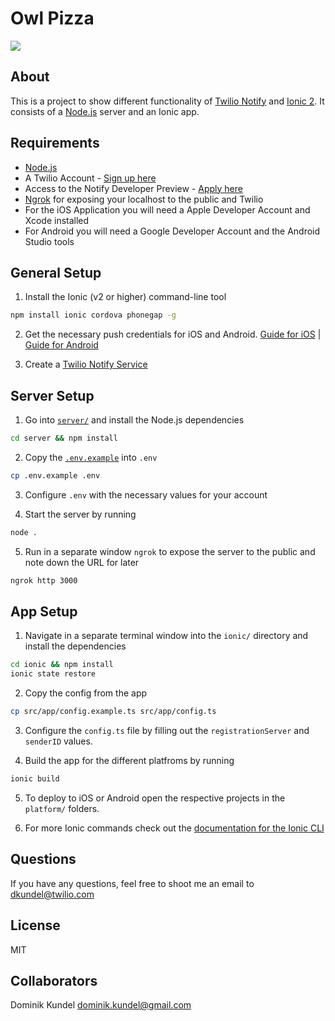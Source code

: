 # Owl Pizza

![](https://rawgithub.com/dkundel/owl-pizza/master/ionic/src/assets/pizza-logo.svg)

## About

This is a project to show different functionality of [Twilio Notify](https://www.twilio.com/notify) and [Ionic 2](http://ionicframework.com/docs/v2/). It consists of a [Node.js](https://nodejs.org) server and an Ionic app. 

## Requirements

- [Node.js](https://nodejs.org/en/)
- A Twilio Account - [Sign up here](https://www.twilio.com/try-twilio)
- Access to the Notify Developer Preview - [Apply here](https://www.twilio.com/console/notify/early-access)
- [Ngrok](https://ngrok.com) for exposing your localhost to the public and Twilio 
- For the iOS Application you will need a Apple Developer Account and Xcode installed
- For Android you will need a Google Developer Account and the Android Studio tools

## General Setup

1. Install the Ionic (v2 or higher) command-line tool
```bash
npm install ionic cordova phonegap -g
```

2. Get the necessary push credentials for iOS and Android. [Guide for iOS](https://www.twilio.com/docs/api/notifications/guides/configuring-ios-push-notifications) | [Guide for Android](https://www.twilio.com/docs/api/notifications/guides/configuring-android-push-notifications)

3. Create a [Twilio Notify Service](https://www.twilio.com/console/notify/services)

## Server Setup

1. Go into [`server/`](/server) and install the Node.js dependencies
```bash
cd server && npm install
``` 

2. Copy the [`.env.example`](/server/.env.example) into `.env`
```bash
cp .env.example .env
```

3. Configure `.env` with the necessary values for your account

4. Start the server by running 
```bash
node .
```

5. Run in a separate window `ngrok` to expose the server to the public and note down the URL for later
```bash
ngrok http 3000
```

## App Setup

1. Navigate in a separate terminal window into the `ionic/` directory and install the dependencies
```bash
cd ionic && npm install
ionic state restore
```

2. Copy the config from the app
```bash
cp src/app/config.example.ts src/app/config.ts
```

3. Configure the `config.ts` file by filling out the `registrationServer` and `senderID` values.

4. Build the app for the different platfroms by running
```bash
ionic build
```

5. To deploy to iOS or Android open the respective projects in the `platform/` folders.

6. For more Ionic commands check out the [documentation for the Ionic CLI](http://ionicframework.com/docs/v2/cli/)

## Questions

If you have any questions, feel free to shoot me an email to [dkundel@twilio.com](mailto:dkundel@twilio.com)

## License

MIT

## Collaborators

Dominik Kundel <dominik.kundel@gmail.com>
